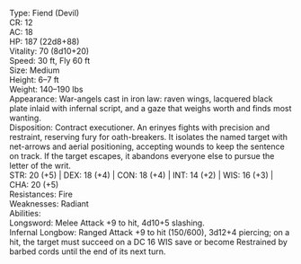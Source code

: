 Type: Fiend (Devil)  
CR: 12  
AC: 18  
HP: 187 (22d8+88)  
Vitality: 70 (8d10+20)  
Speed: 30 ft, Fly 60 ft  
Size: Medium  
Height: 6–7 ft  
Weight: 140–190 lbs  
Appearance: War-angels cast in iron law: raven wings, lacquered black plate inlaid with infernal script, and a gaze that weighs worth and finds most wanting.  
Disposition: Contract executioner. An erinyes fights with precision and restraint, reserving fury for oath-breakers. It isolates the named target with net-arrows and aerial positioning, accepting wounds to keep the sentence on track. If the target escapes, it abandons everyone else to pursue the letter of the writ.  
STR: 20 (+5) | DEX: 18 (+4) | CON: 18 (+4) | INT: 14 (+2) | WIS: 16 (+3) | CHA: 20 (+5)  
Resistances: Fire  
Weaknesses: Radiant  
Abilities:  
Longsword: Melee Attack +9 to hit, 4d10+5 slashing.  
Infernal Longbow: Ranged Attack +9 to hit (150/600), 3d12+4 piercing; on a hit, the target must succeed on a DC 16 WIS save or become Restrained by barbed cords until the end of its next turn.